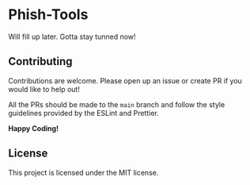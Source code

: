 # Phish-Tools

Will fill up later. Gotta stay tunned now!

## Contributing

Contributions are welcome. Please open up an issue or create PR if you would like to help out!

All the PRs should be made to the `main` branch and follow the style guidelines provided by the ESLint and Prettier.

**Happy Coding!**

## License

This project is licensed under the MIT license.
